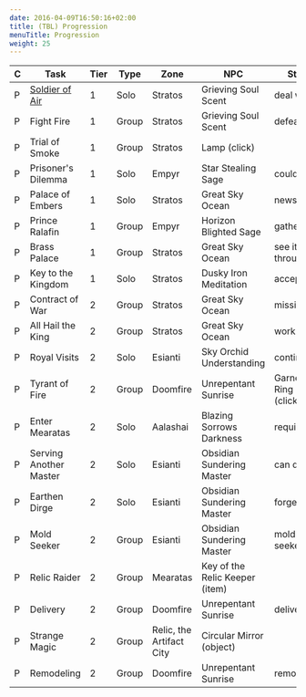 ```yaml
---
date: 2016-04-09T16:50:16+02:00
title: (TBL) Progression
menuTitle: Progression
weight: 25
---
```


|C|Task|Tier|Type|Zone|NPC|Start|Enter|
|---|---|---|---|---|---|---|---|
P|<a href="https://tbl.eqresource.com/soldierofair.php" target="_blank">Soldier of Air</a>|1|Solo|Stratos|Grieving Soul Scent|deal with|n/a
P|Fight Fire|1|Group|Stratos|Grieving Soul Scent |defeat|ready
P|Trial of Smoke|1|Group|Stratos|Lamp (click)||
P|Prisoner's Dilemma|1|Solo|Empyr|Star Stealing Sage|could|
P|Palace of Embers|1|Solo|Stratos|Great Sky Ocean|news||
P|Prince Ralafin|1|Group|Empyr|Horizon Blighted Sage|gathered|ready
P|Brass Palace|1|Group|Stratos|Great Sky Ocean|see it through|ready
P|Key to the Kingdom|1|Solo|Stratos|Dusky Iron Meditation|accept|n/a
P|Contract of War|2|Group|Stratos|Great Sky Ocean|mission|to go
P|All Hail the King|2|Group|Stratos|Great Sky Ocean|work|
P|Royal Visits|2|Solo|Esianti|Sky Orchid Understanding|continue|
P|Tyrant of Fire|2|Group|Doomfire|Unrepentant Sunrise|Garnet Ring (click)|ready|
P|Enter Mearatas|2|Solo|Aalashai|Blazing Sorrows Darkness|require||
P|Serving Another Master|2|Solo|Esianti|Obsidian Sundering Master|can do||
P|Earthen Dirge|2|Solo|Esianti|Obsidian Sundering Master|forget||
P|Mold Seeker|2|Group|Esianti|Obsidian Sundering Master|mold seeker||
P|Relic Raider|2|Group|Mearatas|Key of the Relic Keeper (item)|||
P|Delivery|2|Group|Doomfire|Unrepentant Sunrise|delivery|ready|
P|Strange Magic|2|Group|Relic, the Artifact City|Circular Mirror (object)|||
P|Remodeling|2|Group|Doomfire|Unrepentant Sunrise|remodeling|ready|